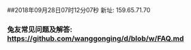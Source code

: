##2018年09月28日07时12分07秒 新址: 159.65.71.70
### 兔友常见问题及解答: https://github.com/wanggonging/d/blob/w/FAQ.md
